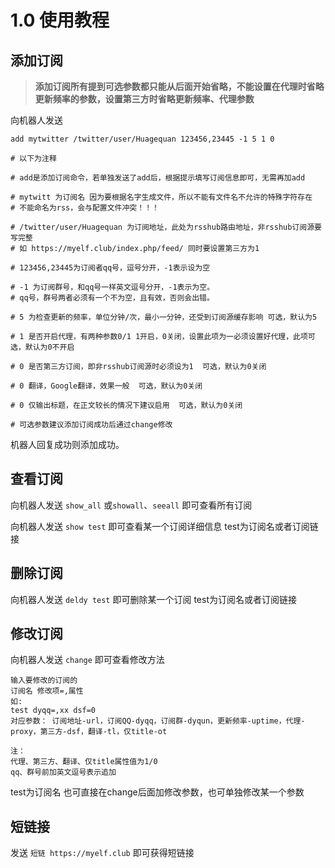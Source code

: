 # 1.0 使用教程

## 添加订阅

> **添加订阅所有提到可选参数都只能从后面开始省略，不能设置在代理时省略更新频率的参数，设置第三方时省略更新频率、代理参数**

向机器人发送

```text
add mytwitter /twitter/user/Huagequan 123456,23445 -1 5 1 0

# 以下为注释

# add是添加订阅命令，若单独发送了add后，根据提示填写订阅信息即可，无需再加add

# mytwitt 为订阅名 因为要根据名字生成文件，所以不能有文件名不允许的特殊字符存在
# 不能命名为rss，会与配置文件冲突！！！

# /twitter/user/Huagequan 为订阅地址，此处为rsshub路由地址，非rsshub订阅源要写完整
# 如 https://myelf.club/index.php/feed/ 同时要设置第三方为1

# 123456,23445为订阅者qq号，逗号分开，-1表示设为空

# -1 为订阅群号，和qq号一样英文逗号分开，-1表示为空。
# qq号，群号两者必须有一个不为空，且有效，否则会出错。

# 5 为检查更新的频率，单位分钟/次，最小一分钟，还受到订阅源缓存影响 可选，默认为5

# 1 是否开启代理，有两种参数0/1 1开启，0关闭，设置此项为一必须设置好代理，此项可选，默认为0不开启

# 0 是否第三方订阅，即非rsshub订阅源时必须设为1  可选，默认为0关闭

# 0 翻译，Google翻译，效果一般  可选，默认为0关闭

# 0 仅输出标题，在正文较长的情况下建议启用  可选，默认为0关闭

# 可选参数建议添加订阅成功后通过change修改
```

机器人回复成功则添加成功。

## 查看订阅

向机器人发送
`show_all` 或`showall`、`seeall`
即可查看所有订阅

向机器人发送
`show test`
即可查看某一个订阅详细信息
test为订阅名或者订阅链接

## 删除订阅

向机器人发送
`deldy test`
即可删除某一个订阅
test为订阅名或者订阅链接

## 修改订阅

向机器人发送
`change`
即可查看修改方法

```text
输入要修改的订阅的
订阅名 修改项=,属性
如:
test dyqq=,xx dsf=0
对应参数： 订阅地址-url，订阅QQ-dyqq，订阅群-dyqun，更新频率-uptime，代理-proxy，第三方-dsf，翻译-tl，仅title-ot

注：
代理、第三方、翻译、仅title属性值为1/0
qq、群号前加英文逗号表示追加
```

test为订阅名
也可直接在change后面加修改参数，也可单独修改某一个参数

## 短链接

发送 `短链 https://myelf.club` 即可获得短链接
